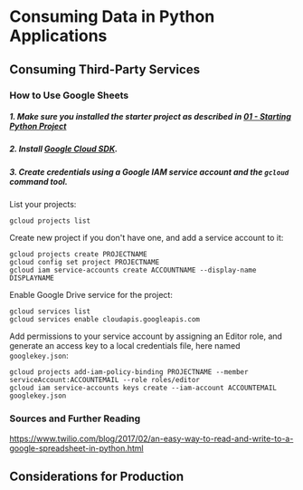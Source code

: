 # Consuming Data in Python Applications

## Consuming Third-Party Services

### How to Use Google Sheets

##### 1. Make sure you installed the starter project as described in [01 - Starting Python Project](01_start_and_deployment.md)

##### 2. Install [Google Cloud SDK](https://cloud.google.com/sdk/docs/).

##### 3. Create credentials using a Google IAM service account and the `gcloud` command tool.

List your projects:

```
gcloud projects list
```

Create new project if you don't have one, and add a service account to it:

```
gcloud projects create PROJECTNAME
gcloud config set project PROJECTNAME
gcloud iam service-accounts create ACCOUNTNAME --display-name DISPLAYNAME
```

Enable Google Drive service for the project:

```
gcloud services list
gcloud services enable cloudapis.googleapis.com
```

Add permissions to your service account by assigning an Editor role, and generate an access key to a local credentials file, here named `googlekey.json`:

```
gcloud projects add-iam-policy-binding PROJECTNAME --member serviceAccount:ACCOUNTEMAIL --role roles/editor
gcloud iam service-accounts keys create --iam-account ACCOUNTEMAIL googlekey.json
```

### Sources and Further Reading

https://www.twilio.com/blog/2017/02/an-easy-way-to-read-and-write-to-a-google-spreadsheet-in-python.html

## Considerations for Production
